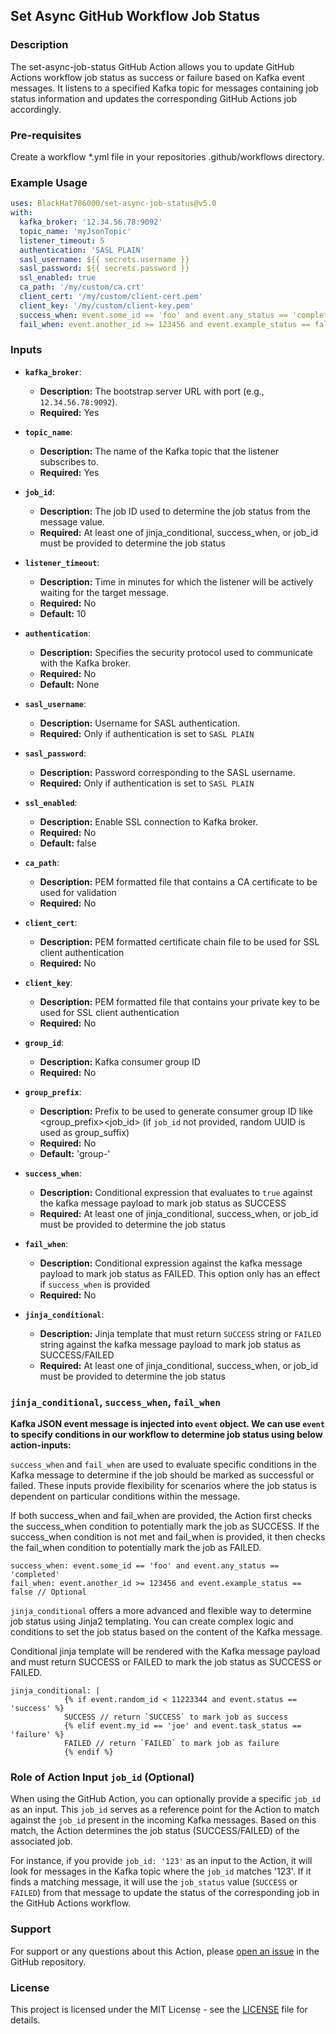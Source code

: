 ## Set Async GitHub Workflow Job Status

### Description

The set-async-job-status GitHub Action allows you to update GitHub Actions workflow job status as success or failure based on Kafka event messages. It listens to a specified Kafka topic for messages containing job status information and updates the corresponding GitHub Actions job accordingly.

### Pre-requisites

Create a workflow *.yml file in your repositories .github/workflows directory.

### Example Usage

```yaml
uses: BlackHat786000/set-async-job-status@v5.0
with:
  kafka_broker: '12.34.56.78:9092'
  topic_name: 'myJsonTopic'
  listener_timeout: 5
  authentication: 'SASL PLAIN'
  sasl_username: ${{ secrets.username }}
  sasl_password: ${{ secrets.password }}
  ssl_enabled: true
  ca_path: '/my/custom/ca.crt'
  client_cert: '/my/custom/client-cert.pem'
  client_key: '/my/custom/client-key.pem'
  success_when: event.some_id == 'foo' and event.any_status == 'completed'
  fail_when: event.another_id >= 123456 and event.example_status == false
```

### Inputs

- **`kafka_broker`**:
  - **Description:** The bootstrap server URL with port (e.g., `12.34.56.78:9092`).
  - **Required:** Yes

- **`topic_name`**:
  - **Description:** The name of the Kafka topic that the listener subscribes to.
  - **Required:** Yes

- **`job_id`**:
  - **Description:** The job ID used to determine the job status from the message value.
  - **Required:** At least one of jinja_conditional, success_when, or job_id must be provided to determine the job status

- **`listener_timeout`**:
  - **Description:** Time in minutes for which the listener will be actively waiting for the target message.
  - **Required:** No
  - **Default:** 10

- **`authentication`**:
  - **Description:** Specifies the security protocol used to communicate with the Kafka broker.
  - **Required:** No
  - **Default:** None

- **`sasl_username`**:
  - **Description:** Username for SASL authentication.
  - **Required:** Only if authentication is set to `SASL PLAIN`

- **`sasl_password`**:
  - **Description:** Password corresponding to the SASL username.
  - **Required:** Only if authentication is set to `SASL PLAIN`

- **`ssl_enabled`**:
  - **Description:** Enable SSL connection to Kafka broker.
  - **Required:** No
  - **Default:** false

- **`ca_path`**:
  - **Description:** PEM formatted file that contains a CA certificate to be used for validation
  - **Required:** No

- **`client_cert`**:
  - **Description:** PEM formatted certificate chain file to be used for SSL client authentication
  - **Required:** No

- **`client_key`**:
  - **Description:** PEM formatted file that contains your private key to be used for SSL client authentication
  - **Required:** No

- **`group_id`**:
  - **Description:** Kafka consumer group ID
  - **Required:** No

- **`group_prefix`**:
  - **Description:** Prefix to be used to generate consumer group ID like <group_prefix><job_id> (if `job_id` not provided, random UUID is used as group_suffix)
  - **Required:** No
  - **Default:** 'group-'

- **`success_when`**:
  - **Description:** Conditional expression that evaluates to `true` against the kafka message payload to mark job status as SUCCESS
  - **Required:** At least one of jinja_conditional, success_when, or job_id must be provided to determine the job status

- **`fail_when`**:
  - **Description:** Conditional expression against the kafka message payload to mark job status as FAILED. This option only has an effect if `success_when` is provided
  - **Required:** No

- **`jinja_conditional`**:
  - **Description:** Jinja template that must return `SUCCESS` string or `FAILED` string against the kafka message payload to mark job status as SUCCESS/FAILED
  - **Required:** At least one of jinja_conditional, success_when, or job_id must be provided to determine the job status

### `jinja_conditional`, `success_when`, `fail_when`

**Kafka JSON event message is injected into `event` object. We can use `event` to specify conditions in our workflow to determine job status using below action-inputs:**

`success_when` and `fail_when` are used to evaluate specific conditions in the Kafka message to determine if the job should be marked as successful or failed.
These inputs provide flexibility for scenarios where the job status is dependent on particular conditions within the message.

If both success_when and fail_when are provided, the Action first checks the success_when condition to potentially mark the job as SUCCESS.
If the success_when condition is not met and fail_when is provided, it then checks the fail_when condition to potentially mark the job as FAILED.

```
success_when: event.some_id == 'foo' and event.any_status == 'completed'
fail_when: event.another_id >= 123456 and event.example_status == false // Optional
```

`jinja_conditional` offers a more advanced and flexible way to determine job status using Jinja2 templating.
You can create complex logic and conditions to set the job status based on the content of the Kafka message.

Conditional jinja template will be rendered with the Kafka message payload and must return SUCCESS or FAILED to mark the job status as SUCCESS or FAILED.

```
jinja_conditional: |
            {% if event.random_id < 11223344 and event.status == 'success' %}
            SUCCESS // return `SUCCESS` to mark job as success
            {% elif event.my_id == 'joe' and event.task_status == 'failure' %}
            FAILED // return `FAILED` to mark job as failure
            {% endif %}
```

### Role of Action Input `job_id` (Optional)

When using the GitHub Action, you can optionally provide a specific `job_id` as an input. This `job_id` serves as a reference point for the Action to match against the `job_id` present in the incoming Kafka messages. Based on this match, the Action determines the job status (SUCCESS/FAILED) of the associated job.

For instance, if you provide `job_id: '123'` as an input to the Action, it will look for messages in the Kafka topic where the `job_id` matches '123'. If it finds a matching message, it will use the `job_status` value (`SUCCESS` or `FAILED`) from that message to update the status of the corresponding job in the GitHub Actions workflow.

### Support

For support or any questions about this Action, please [open an issue](https://github.com/BlackHat786000/set-async-job-status/issues) in the GitHub repository.

### License

This project is licensed under the MIT License - see the [LICENSE](https://github.com/BlackHat786000/set-async-job-status/blob/main/LICENSE) file for details.
